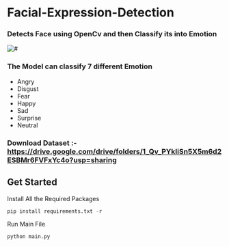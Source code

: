 # Facial-Expression-Detection

### Detects Face using OpenCv and then Classify its into Emotion

<img src = "./videos/Working_Demo_GIF" alt = "#"/>

### The Model can classify 7 different Emotion

* Angry
* Disgust
* Fear
* Happy
* Sad
* Surprise
* Neutral

### Download Dataset :- https://drive.google.com/drive/folders/1_Qv_PYkIiSn5X5m6d2ESBMr6FVFxYc4o?usp=sharing


## Get Started 
Install All the Required Packages
```python
pip install requirements.txt -r 
```
Run Main File
```python
python main.py
```
